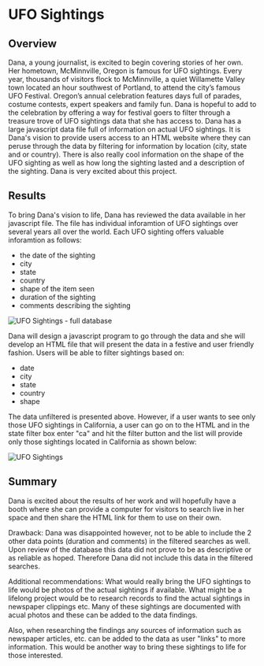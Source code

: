 # UFO Sightings

## Overview
Dana, a young journalist, is excited to begin covering stories of her own.  Her hometown, McMinnville, Oregon is famous for UFO sightings.  Every year, thousands of visitors flock to McMinnville, a quiet Willamette Valley town located an hour southwest of Portland, to attend the city’s famous UFO Festival. Oregon’s annual celebration features days full of parades, costume contests, expert speakers and family fun.  Dana is hopeful to add to the celebration by offering a way for festival goers to filter through a treasure trove of UFO sightings data that she has access to.  Dana has a large javascript data file full of information on actual UFO sightings.  It is Dana's vision to provide users access to an HTML website where they can peruse through the data by filtering for information by location (city, state and or country).  There is also really cool information on the shape of the UFO sighting as well as how long the sighting lasted and a description of the sighting.  Dana is very excited about this project. 

## Results
To bring Dana's vision to life, Dana has reviewed the data available in her javascript file.  The file has individual inforamtion of UFO sightings over several years all over the world.  Each UFO sighting offers valuable inforamtion as follows:
* the date of the sighting
* city
* state
* country
* shape of the item seen
* duration of the sighting
* comments describing the sighting

![UFO Sightings - full database](https://user-images.githubusercontent.com/35401581/138946240-b13446e0-d497-438b-a2f1-a5170bfed6cb.png)


Dana will design a javascript program to go through the data and she will develop an HTML file that will present the data in a festive and user friendly fashion.  Users will be able to filter sightings based on:
* date
* city
* state
* country
* shape

The data unfiltered is presented above.  However, if a user wants to see only those UFO sightings in California, a user can go on to the HTML and in the state filter box enter "ca" and hit the filter button and the list will provide only those sightings located in California as shown below:

![UFO Sightings](https://user-images.githubusercontent.com/35401581/138946864-20877d39-79ea-4491-9304-1c99d79e3a3f.png)

## Summary
Dana is excited about the results of her work and will hopefully have a booth where she can provide a computer for visitors to search live in her space and then share the HTML link for them to use on their own.  

Drawback:
Dana was disappointed however, not to be able to include the 2 other data points (duration and comments) in the filtered searches as well.  Upon review of the database this data did not prove to be as descriptive or as reliable as hoped.  Therefore Dana did not include this data in the filtered searches. 

Additional recommendations:
What would really bring the UFO sightings to life would be photos of the actual sightings if available.  What might be a lifelong project would be to research records to find the actual sightings in newspaper clippings etc.  Many of these sightings are documented with acual photos and these can be added to the data findings.

Also, when researching the findings any sources of information such as newspaper articles, etc. can be added to the data as user "links" to more information.  This would be another way to bring these sightings to life for those interested. 
